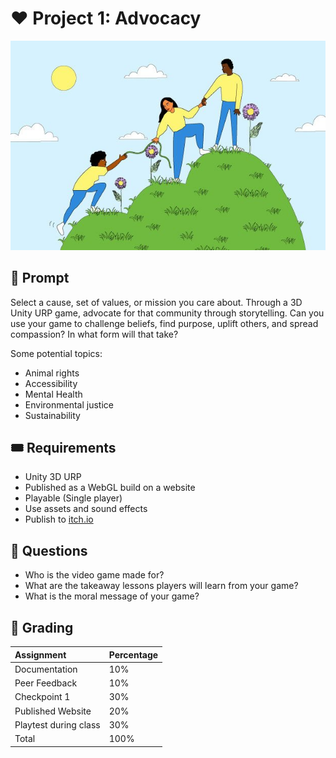 # ❤️ Project 1: Advocacy

![Image title](../Projects/helpothers.jpg)

## 📙 Prompt
Select a cause, set of values, or mission you care about. Through a 3D Unity URP game, advocate for that community through storytelling. Can you use your game to challenge beliefs, find purpose, uplift others, and spread compassion? In what form will that take? 

Some potential topics:
* Animal rights
* Accessibility
* Mental Health
* Environmental justice
* Sustainability


## 🎟️ Requirements
* Unity 3D URP
* Published as a WebGL build on a website
* Playable (Single player)
* Use assets and sound effects 
* Publish to [itch.io](https://itch.io/)

## 🧐 Questions
* Who is the video game made for?
* What are the takeaway lessons players will learn from your game?
* What is the moral message of your game?

## 💯 Grading
| Assignment | Percentage |
| :--------- | :--------- |
| Documentation | 10% |
| Peer Feedback | 10% |
| Checkpoint 1 | 30% |
| Published Website | 20% |
| Playtest during class | 30% |
| Total | 100% |

